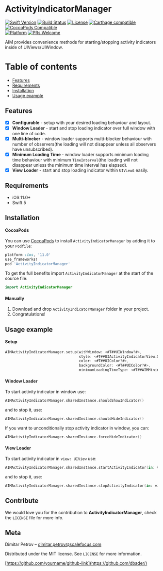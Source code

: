 # ActivityIndicatorManager

[![Swift Version][swift-image]][swift-url]
[![Build Status][travis-image]][travis-url]
[![License][license-image]][license-url]
[![Carthage compatible](https://img.shields.io/badge/Carthage-compatible-4BC51D.svg?style=flat)](https://github.com/Carthage/Carthage)
[![CocoaPods Compatible](https://img.shields.io/cocoapods/v/EZSwiftExtensions.svg)](https://img.shields.io/cocoapods/v/LFAlertController.svg)  
[![Platform](https://img.shields.io/cocoapods/p/LFAlertController.svg?style=flat)](http://cocoapods.org/pods/LFAlertController)
[![PRs Welcome](https://img.shields.io/badge/PRs-welcome-brightgreen.svg?style=flat-square)](http://makeapullrequest.com)

AIM provides convenience methods for starting/stopping activity indicators inside of UIViews/UIWindow.

Table of contents
=================  
  
* [Features](#features)   
* [Requirements](#requirements)
* [Installation](#installation)
* [Usage example](#usage-example)
    
## Features

- [x] **Configurable** - setup with your desired loading behaviour and layout.
- [x] **Window Loader** - start and stop loading indicator over full window with one line of code. 
- [x] **Multi-blocker** - window loader supports multi-blocker behaviour with number of observers(the loading will not disappear unless all observers have unsubscribed).
- [x] **Minimum Loading Time** - window loader supports minimum loading time behaviour with minimum `TimeInterval`(the loading will not disappear unless the minimum time interval has elapsed).
- [x] **View Loader** - start and stop loading indicator within `UIView`s easily.

## Requirements

- iOS 11.0+
- Swift 5

## Installation

#### CocoaPods
You can use [CocoaPods](http://cocoapods.org/) to install `ActivityIndicatorManager` by adding it to your `Podfile`:

```ruby
platform :ios, '11.0'
use_frameworks!
pod 'ActivityIndicatorManager'
```

To get the full benefits import `ActivityIndicatorManager` at the start of the source file:

``` swift
import ActivityIndicatorManager
```

#### Manually
1. Download and drop ```ActivityIndicatorManager``` folder in your project.  
2. Congratulations!  

## Usage example

#### Setup

```swift
AIMActivityIndicatorManager.setup(withWindow: <#T##UIWindow?#>,
                                  style: <#T##UIActivityIndicatorView.Style#>,
                                  color: <#T##UIColor?#>,
                                  backgroundColor: <#T##UIColor?#>,
                                  minimumLoadingTimeType: <#T##AIMMinimumLoadingTimeType#>)
```

#### Window Loader

To start activity indicator in window use:
```swift
AIMActivityIndicatorManager.sharedInstance.shouldShowIndicator()
```

and to stop it, use:
```swift
AIMActivityIndicatorManager.sharedInstance.shouldHideIndicator()
```

If you want to unconditionally stop activity indicator in window, you can:
```swift
AIMActivityIndicatorManager.sharedInstance.forceHideIndicator()
```

#### View Loader

To start activity indicator in `view: UIView` use:
```swift
AIMActivityIndicatorManager.sharedInstance.startActivityIndicator(in: view)
```

and to stop it, use:
```swift
AIMActivityIndicatorManager.sharedInstance.stopActivityIndicator(in: view)
```

## Contribute

We would love you for the contribution to **ActivityIndicatorManager**, check the ``LICENSE`` file for more info.

## Meta

Dimitar Petrov – dimitar.petrov@scalefocus.com

Distributed under the MIT license. See ``LICENSE`` for more information.

[https://github.com/yourname/github-link](https://github.com/dbader/)

[swift-image]:https://img.shields.io/badge/swift-3.0-orange.svg
[swift-url]: https://swift.org/
[license-image]: https://img.shields.io/badge/License-MIT-blue.svg
[license-url]: LICENSE
[travis-image]: https://img.shields.io/travis/dbader/node-datadog-metrics/master.svg?style=flat-square
[travis-url]: https://travis-ci.org/dbader/node-datadog-metrics
[codebeat-image]: https://codebeat.co/badges/c19b47ea-2f9d-45df-8458-b2d952fe9dad
[codebeat-url]: https://codebeat.co/projects/github-com-vsouza-awesomeios-com
